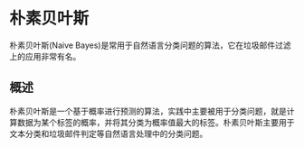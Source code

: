 # 朴素贝叶斯

朴素贝叶斯(Naive Bayes)是常用于自然语言分类问题的算法，它在垃圾邮件过滤上的应用非常有名。

## 概述

朴素贝叶斯是一个基于概率进行预测的算法，实践中主要被用于分类问题，就是计算数据为某个标签的概率，并将其分类为概率值最大的标签。朴素贝叶斯主要用于文本分类和垃圾邮件判定等自然语言处理中的分类问题。